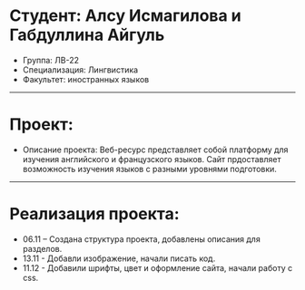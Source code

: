# Студент: Алсу Исмагилова и Габдуллина Айгуль
- Группа: ЛВ-22
- Специализация: Лингвистика
- Факультет: иностранных языков 

---
# Проект: 
- Описание проекта: Веб-ресурс представляет собой платформу для изучения английского и французского языков. Сайт прдоставляет возможность изучения языков с разными уровнями подготовки. 
---
# Реализация проекта:
- 06.11 – Создана структура проекта, добавлены описания для разделов. 
- 13.11 - Добавли изображение, начали писать код.
- 11.12 - Добавили шрифты, цвет и оформление сайта, начали работу с css.
